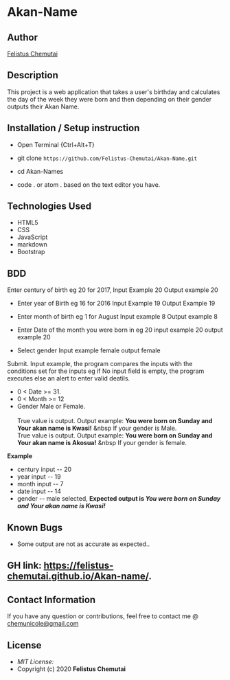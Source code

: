 # Akan-Name

## Author

[Felistus Chemutai](https://github.com/Felistus-Chemutai)

## Description

This project is a web application that takes a user's birthday and calculates the day of the week they were born and then depending on their gender outputs their Akan Name. 

## Installation / Setup instruction
* Open Terminal {Ctrl+Alt+T}

* git clone ```https://github.com/Felistus-Chemutai/Akan-Name.git```

* cd Akan-Names

* code . or atom . based on the text editor you have.

## Technologies Used

* HTML5
* CSS
* JavaScript
* markdown
* Bootstrap

## BDD
Enter century of birth eg 20 for 2017,
     Input Example 20
     Output example 20

* Enter year of Birth eg 16 for 2016
     Input Example 19
     Output Example 19

* Enter month of birth eg 1 for August 
    Input example 8
    Output example 8

* Enter Date of the month you were born in eg 20
    input example 20
    output example 20

* Select gender 
    Input example female
    output female

Submit.
Input example, the program compares the inputs with the conditions set for the inputs eg if No input field is empty, the program executes else an alert to enter valid deatils.
* 0 < Date >= 31.
* 0 < Month >= 12
* Gender Male or Female. <br/>  
True value is output. Output example: **You were born on Sunday and Your akan name is Kwasi!** &nbsp If your gender is Male.<br/>
True value is output. Output example: **You were born on Sunday and Your akan name is  Akosua!** &nbsp If your gender is female.  

**Example**
* century input -- 20
* year input   -- 19
* month input  -- 7
* date input -- 14
* gender -- male selected,
**Expected output is *You were born on Sunday and Your akan name is Kwasi!*** 

## Known Bugs
* Some output are not as accurate as expected..

## GH link: https://felistus-chemutai.github.io/Akan-name/.

## Contact Information 

If you have any question or contributions, feel free to contact me @ chemunicole@gmail.com

## License
* *MIT License:*
* Copyright (c) 2020 **Felistus Chemutai**
